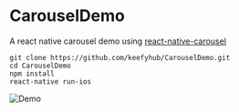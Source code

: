 # CarouselDemo

A react native carousel demo using [react-native-carousel](https://github.com/nick/react-native-carousel)

```
git clone https://github.com/keefyhub/CarouselDemo.git
cd CarouselDemo
npm install
react-native run-ios
```

![Demo](/images/demo.gif)
